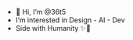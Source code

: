 - 👋 Hi, I’m @36t5
- I’m interested in Design - AI - Dev
- Side with Humanity ✨🌙 


<!---
36t5/36t5 is a ✨ special ✨ repository because its `README.md` (this file) appears on your GitHub profile.
You can click the Preview link to take a look at your changes.
--->
